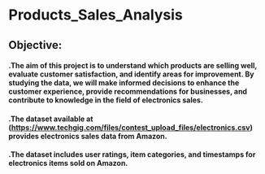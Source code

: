 # Products_Sales_Analysis

## Objective:

#### .The aim of this project is to understand which products are selling well, evaluate customer satisfaction, and identify areas for improvement. By studying the data, we will make informed decisions to enhance the customer experience, provide recommendations for businesses, and contribute to knowledge in the field of electronics sales.
#### .The dataset available at (https://www.techgig.com/files/contest_upload_files/electronics.csv) provides electronics sales data from Amazon.
#### .The dataset includes user ratings, item categories, and timestamps for electronics items sold on Amazon.
